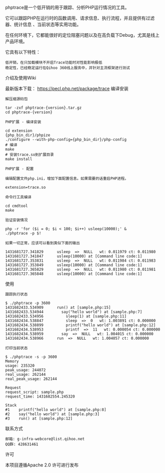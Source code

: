phptrace是一个低开销的用于跟踪、分析PHP运行情况的工具。

它可以跟踪PHP在运行时的函数调用、请求信息、执行流程，并且提供有过滤器、统计信息 、当前状态等实用功能。

在任何环境下，它都能很好的定位阻塞问题以及在高负载下Debug，尤其是线上产品环境。

它具有以下特性：

    低开销，在只加载模块不开启Trace功能时对性能影响极低
    稳定性，已经稳定运行在Qihoo 360线上服务中，并针对主流框架进行测试

介绍及使用Wiki

最新版本下载： https://pecl.php.net/package/trace
编译安装

    解压缩源码包

    tar -zxf phptrace-{version}.tar.gz
    cd phptrace-{version}

    PHP扩展 - 编译安装

    cd extension
    {php_bin_dir}/phpize
    ./configure --with-php-config={php_bin_dir}/php-config
    # 编译
    make
    # 安装trace.so到扩展目录
    make install

    PHP扩展 - 配置

    编辑配置文件php.ini，增加下面配置信息。如果需要的话重启PHP进程。

    extension=trace.so

    命令行工具编译

    cd cmdtool
    make

    验证安装情况

    php -r 'for ($i = 0; $i < 100; $i++) usleep(10000);' &
    ./phptrace -p $!

    如果一切正常，应该可以看到类似下面的输出

    1431681727.341829      usleep  =>  NULL   wt: 0.011979 ct: 0.011980
    1431681727.341847      usleep(10000) at [Command line code:1]
    1431681727.353831      usleep  =>  NULL   wt: 0.011984 ct: 0.011983
    1431681727.353849      usleep(10000) at [Command line code:1]
    1431681727.365829      usleep  =>  NULL   wt: 0.011980 ct: 0.011981
    1431681727.365848      usleep(10000) at [Command line code:1]

使用

    跟踪执行状态

    $ ./phptrace -p 3600
    1431682433.534909      run() at [sample.php:15]
    1431682433.534944        say("hello world") at [sample.php:7]
    1431682433.534956          sleep(1) at [sample.php:11]
    1431682434.538847          sleep  =>  0   wt: 1.003891 ct: 0.000000
    1431682434.538899          printf("hello world") at [sample.php:12]
    1431682434.538953          printf  =>  11   wt: 0.000054 ct: 0.000000
    1431682434.538959        say  =>  NULL   wt: 1.004015 ct: 0.000000
    1431682434.538966      run  =>  NULL   wt: 1.004057 ct: 0.000000

    打印当前状态

    $ ./phptrace -s -p 3600
    Memory
    usage: 235320
    peak_usage: 244072
    real_usage: 262144
    real_peak_usage: 262144

    Request
    request_script: sample.php
    request_time: 1431682554.245320

    Stack
    #1    printf("hello world") at [sample.php:8]
    #2    say("hello world") at [sample.php:3]
    #3    run() at [sample.php:12]

联系方式

    邮箱: g-infra-webcore@list.qihoo.net
    QQ群: 428631461

许可

本项目遵循Apache 2.0 许可进行发布
